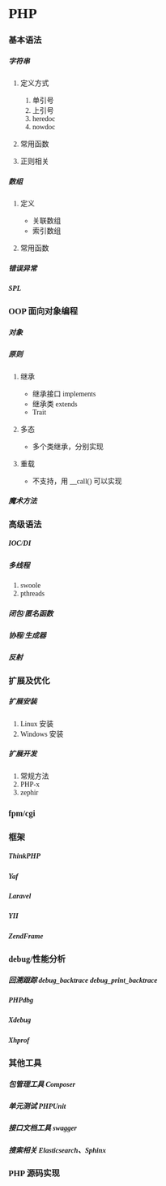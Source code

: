 <font face="黑体">

# PHP

### 基本语法

##### 字符串
1. 定义方式
    1. 单引号
    1. 上引号
    1. heredoc
    1. nowdoc

2. 常用函数
3. 正则相关

##### 数组
1. 定义 
    * 关联数组
    * 索引数组

2. 常用函数

##### 错误异常

##### SPL


### OOP 面向对象编程
##### 对象     

##### 原则
1. 继承
    * 继承接口 implements
    * 继承类 extends
    * Trait 

2. 多态
    * 多个类继承，分别实现
    
3. 重载
    * 不支持，用 __call() 可以实现

##### 魔术方法


### 高级语法

##### IOC/DI 
##### 多线程
1. swoole
2. pthreads

##### 闭包/匿名函数
##### 协程/生成器
##### 反射

### 扩展及优化

##### 扩展安装
1. Linux 安装
2. Windows 安装

##### 扩展开发
1. 常规方法
2. PHP-x
3. zephir

### fpm/cgi

### 框架

##### ThinkPHP
##### Yaf
##### Laravel
##### YII
##### ZendFrame

### debug/性能分析 

##### 回溯跟踪 debug_backtrace  debug_print_backtrace
##### PHPdbg

##### Xdebug
##### Xhprof



### 其他工具

##### 包管理工具 Composer
##### 单元测试 PHPUnit
##### 接口文档工具 swagger
##### 搜索相关 Elasticsearch、Sphinx




### PHP 源码实现

</font>